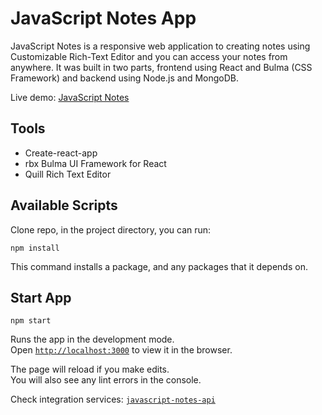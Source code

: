 # JavaScript Notes App
JavaScript Notes is a responsive web application to creating notes using Customizable Rich-Text Editor and you can access your notes from anywhere. It was built in two parts, frontend using React and Bulma (CSS Framework) and backend using Node.js and MongoDB.

Live demo: [JavaScript Notes](https://github.com/cesardoliveira/javascript-notes-app)<br />

## Tools 
* Create-react-app
* rbx Bulma UI Framework for React
* Quill Rich Text Editor

## Available Scripts
Clone repo, in the project directory, you can run:
```git
npm install
```
This command installs a package, and any packages that it depends on.

## Start App
```git
npm start
```

Runs the app in the development mode.<br />
Open [`http://localhost:3000`](http://localhost:3000) to view it in the browser.

The page will reload if you make edits.<br />
You will also see any lint errors in the console.

Check integration services: [`javascript-notes-api`](https://github.com/cesardoliveira/javascript-notes-api)